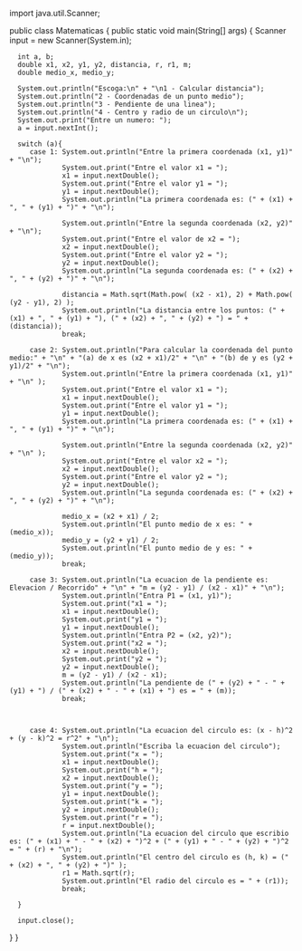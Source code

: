 
import java.util.Scanner;

public class Matematicas {
   public static void main(String[] args)
   {
      Scanner input = new Scanner(System.in);
      
      int a, b;
      double x1, x2, y1, y2, distancia, r, r1, m;
      double medio_x, medio_y;
      
      System.out.println("Escoga:\n" + "\n1 - Calcular distancia");
      System.out.println("2 - Coordenadas de un punto medio");
      System.out.println("3 - Pendiente de una linea");
      System.out.println("4 - Centro y radio de un circulo\n");
      System.out.print("Entre un numero: ");
      a = input.nextInt();
      
      switch (a){
         case 1: System.out.println("Entre la primera coordenada (x1, y1)" + "\n");
                 System.out.print("Entre el valor x1 = ");
                 x1 = input.nextDouble();
                 System.out.print("Entre el valor y1 = ");
                 y1 = input.nextDouble();
                 System.out.println("La primera coordenada es: (" + (x1) + ", " + (y1) + ")" + "\n"); 
                 
                 System.out.println("Entre la segunda coordenada (x2, y2)" + "\n");
                 System.out.print("Entre el valor de x2 = ");
                 x2 = input.nextDouble();
                 System.out.print("Entre el valor y2 = ");
                 y2 = input.nextDouble();
                 System.out.println("La segunda coordenada es: (" + (x2) + ", " + (y2) + ")" + "\n"); 
                 
                 distancia = Math.sqrt(Math.pow( (x2 - x1), 2) + Math.pow( (y2 - y1), 2) );
                 System.out.println("La distancia entre los puntos: (" + (x1) + ", " + (y1) + "), (" + (x2) + ", " + (y2) + ") = " + (distancia));
                 break;
                 
         case 2: System.out.println("Para calcular la coordenada del punto medio:" + "\n" + "(a) de x es (x2 + x1)/2" + "\n" + "(b) de y es (y2 + y1)/2" + "\n");
                 System.out.println("Entre la primera coordenada (x1, y1)" + "\n" );
                 System.out.print("Entre el valor x1 = ");
                 x1 = input.nextDouble();
                 System.out.print("Entre el valor y1 = ");
                 y1 = input.nextDouble();
                 System.out.println("La primera coordenada es: (" + (x1) + ", " + (y1) + ")" + "\n"); 
                 
                 System.out.println("Entre la segunda coordenada (x2, y2)" + "\n" );
                 System.out.print("Entre el valor x2 = ");
                 x2 = input.nextDouble();
                 System.out.print("Entre el valor y2 = ");
                 y2 = input.nextDouble();
                 System.out.println("La segunda coordenada es: (" + (x2) + ", " + (y2) + ")" + "\n"); 
                 
                 medio_x = (x2 + x1) / 2;
                 System.out.println("El punto medio de x es: " + (medio_x));
                 medio_y = (y2 + y1) / 2;
                 System.out.println("El punto medio de y es: " + (medio_y));
                 break;
                 
         case 3: System.out.println("La ecuacion de la pendiente es: Elevacion / Recorrido" + "\n" + "m = (y2 - y1) / (x2 - x1)" + "\n");
                 System.out.println("Entra P1 = (x1, y1)");
                 System.out.print("x1 = ");
                 x1 = input.nextDouble();
                 System.out.print("y1 = ");
                 y1 = input.nextDouble();
                 System.out.println("Entra P2 = (x2, y2)");
                 System.out.print("x2 = ");
                 x2 = input.nextDouble();
                 System.out.print("y2 = ");
                 y2 = input.nextDouble();
                 m = (y2 - y1) / (x2 - x1);
                 System.out.println("La pendiente de (" + (y2) + " - " + (y1) + ") / (" + (x2) + " - " + (x1) + ") es = " + (m)); 
                 break;
                 
                      
                 
         case 4: System.out.println("La ecuacion del circulo es: (x - h)^2 + (y - k)^2 = r^2" + "\n");
                 System.out.println("Escriba la ecuacion del circulo");
                 System.out.print("x = ");
                 x1 = input.nextDouble();
                 System.out.print("h = ");
                 x2 = input.nextDouble();
                 System.out.print("y = ");
                 y1 = input.nextDouble();
                 System.out.print("k = ");
                 y2 = input.nextDouble();
                 System.out.print("r = ");
                 r = input.nextDouble();
                 System.out.println("La ecuacion del circulo que escribio es: (" + (x1) + " - " + (x2) + ")^2 + (" + (y1) + " - " + (y2) + ")^2 = " + (r) + "\n");
                 System.out.println("El centro del circulo es (h, k) = (" + (x2) + ", " + (y2) + ")" );
                 r1 = Math.sqrt(r);
                 System.out.println("El radio del circulo es = " + (r1));
                 break;        
        
      }      
      
      input.close();
   }
}
